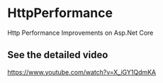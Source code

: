 # HttpPerformance
Http Performance Improvements on Asp.Net Core

## See the detailed video 
https://www.youtube.com/watch?v=X_iGY1QdmKA
